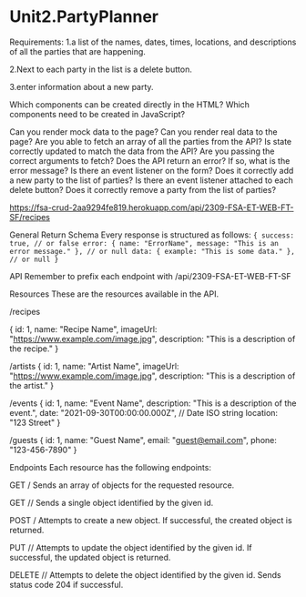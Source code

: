 # Unit2.PartyPlanner

Requirements:
1.a list of the names, dates, times, locations, and descriptions of all the parties that are happening.

2.Next to each party in the list is a delete button.

3.enter information about a new party.

Which components can be created directly in the HTML? Which components need to be created in JavaScript?

Can you render mock data to the page?
Can you render real data to the page?
Are you able to fetch an array of all the parties from the API?
Is state correctly updated to match the data from the API?
Are you passing the correct arguments to fetch?
Does the API return an error? If so, what is the error message?
Is there an event listener on the form? Does it correctly add a new party to the list of parties?
Is there an event listener attached to each delete button? Does it correctly remove a party from the list of parties?

https://fsa-crud-2aa9294fe819.herokuapp.com/api/2309-FSA-ET-WEB-FT-SF/recipes

General Return Schema
Every response is structured as follows:
`{
success: true, // or false
error: {
name: "ErrorName",
message: "This is an error message."
}, // or null
data: {
example: "This is some data."
}, // or null
}`

API
Remember to prefix each endpoint with /api/2309-FSA-ET-WEB-FT-SF

Resources
These are the resources available in the API.

/recipes

{
id: 1,
name: "Recipe Name",
imageUrl: "https://www.example.com/image.jpg",
description: "This is a description of the recipe."
}

/artists
{
id: 1,
name: "Artist Name",
imageUrl: "https://www.example.com/image.jpg",
description: "This is a description of the artist."
}

/events
{
id: 1,
name: "Event Name",
description: "This is a description of the event.",
date: "2021-09-30T00:00:00.000Z", // Date ISO string
location: "123 Street"
}

/guests
{
id: 1,
name: "Guest Name",
email: "guest@email.com",
phone: "123-456-7890"
}

Endpoints
Each resource has the following endpoints:

GET /<resource>
Sends an array of objects for the requested resource.

GET /<resource>/<id>
Sends a single object identified by the given id.

POST /<resource>
Attempts to create a new object. If successful, the created object is returned.

PUT /<resource>/<id>
Attempts to update the object identified by the given id. If successful, the updated object is returned.

DELETE /<resource>/<id>
Attempts to delete the object identified by the given id. Sends status code 204 if successful.

